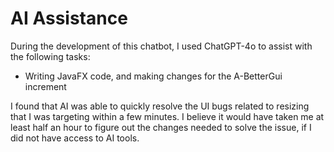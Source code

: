 # AI Assistance

During the development of this chatbot, I used ChatGPT-4o to assist with the following tasks:

- Writing JavaFX code, and making changes for the A-BetterGui increment

I found that AI was able to quickly resolve the UI bugs related to resizing that I was targeting within a few minutes. I believe it would have taken me at least half an hour to figure out the changes needed to solve the issue, if I did not have access to AI tools.

